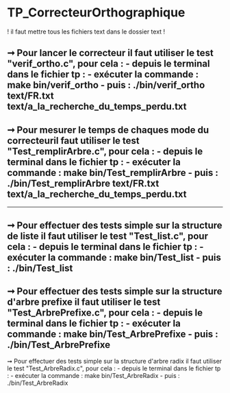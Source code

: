 # TP_CorrecteurOrthographique

! il faut mettre tous les fichiers text dans le dossier text !

➞ Pour lancer le correcteur il faut utiliser le test "verif_ortho.c", pour cela :
	- depuis le terminal dans le fichier tp : 
	- exécuter la commande : make bin/verif_ortho
	- puis : ./bin/verif_ortho text/FR.txt text/a_la_recherche_du_temps_perdu.txt
-----------------------------------------------------------------------------
➞ Pour mesurer le temps de chaques mode du correcteuril faut utiliser le test "Test_remplirArbre.c", pour cela :
	- depuis le terminal dans le fichier tp : 
	- exécuter la commande : make bin/Test_remplirArbre
	- puis : ./bin/Test_remplirArbre text/FR.txt text/a_la_recherche_du_temps_perdu.txt
-----------------------------------------------------------------------------
-----------------------------------------------------------------------------
➞ Pour effectuer des tests simple sur la structure de liste il faut utiliser le test "Test_list.c", pour cela : 
	- depuis le terminal dans le fichier tp : 
	- exécuter la commande : make bin/Test_list
	- puis : ./bin/Test_list
-----------------------------------------------------------------------------
➞ Pour effectuer des tests simple sur la structure d'arbre prefixe il faut utiliser le test "Test_ArbrePrefixe.c", pour cela : 
	- depuis le terminal dans le fichier tp : 
	- exécuter la commande : make bin/Test_ArbrePrefixe
	- puis : ./bin/Test_ArbrePrefixe
-----------------------------------------------------------------------------
➞ Pour effectuer des tests simple sur la structure d'arbre radix il faut utiliser le test "Test_ArbreRadix.c", pour cela : 
	- depuis le terminal dans le fichier tp : 
	- exécuter la commande : make bin/Test_ArbreRadix
	- puis : ./bin/Test_ArbreRadix
